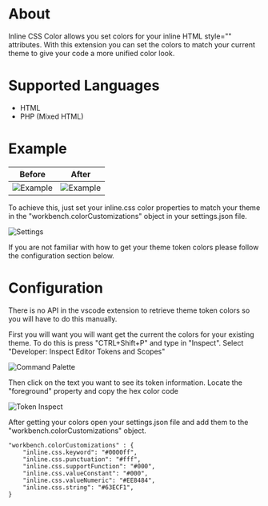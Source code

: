 # About

Inline CSS Color allows you set colors for your inline HTML style="" attributes. With this extension you can set the colors to match your current theme to give your code a more unified color look.


# Supported Languages

- HTML
- PHP (Mixed HTML)

# Example

| Before      | After |
| ----------- | ----------- |
|![Example](https://raw.githubusercontent.com/outofsync42/inline-css-color/master/img/example2.png)|![Example](https://raw.githubusercontent.com/outofsync42/inline-css-color/master/img/example1.png)|

To achieve this, just set your inline.css color properties to match your theme in the "workbench.colorCustomizations" object in your settings.json file.

![Settings](https://raw.githubusercontent.com/outofsync42/inline-css-color/master/img/settings.png)

If you are not familiar with how to get your theme token colors please follow the configuration section below.

# Configuration

There is no API in the vscode extension to retrieve theme token colors so you will have to do this manually.


First you will want you will want get the current the colors for your existing theme. To do this is press "CTRL+Shift+P" and type in "Inspect".
Select "Developer: Inspect Editor Tokens and Scopes"

![Command Palette](https://raw.githubusercontent.com/outofsync42/inline-css-color/master/img/command-palette-inspect.png)

Then click on the text you want to see its token information. Locate the "foreground" property and copy the hex color code

![Token Inspect](https://raw.githubusercontent.com/outofsync42/inline-css-color/master/img/token-color.png)

After getting your colors open your settings.json file and add them to the "workbench.colorCustomizations" object.

```
"workbench.colorCustomizations" : {
	"inline.css.keyword": "#0000ff",
	"inline.css.punctuation": "#fff",
	"inline.css.supportFunction": "#000",
	"inline.css.valueConstant": "#000",
	"inline.css.valueNumeric": "#EE8484",
	"inline.css.string": "#63ECF1",
}
```
